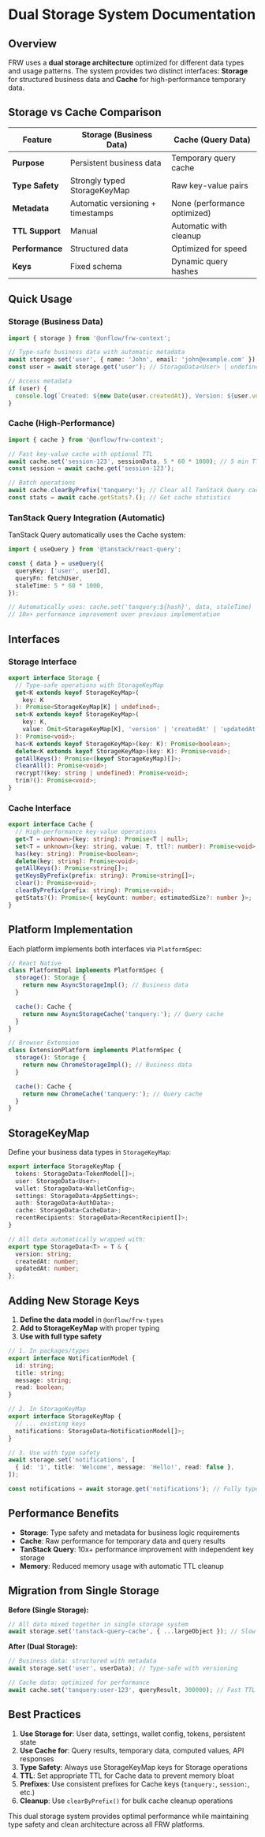 # Dual Storage System Documentation

## Overview

FRW uses a **dual storage architecture** optimized for different data types and
usage patterns. The system provides two distinct interfaces: **Storage** for
structured business data and **Cache** for high-performance temporary data.

## Storage vs Cache Comparison

| Feature         | Storage (Business Data)           | Cache (Query Data)           |
| --------------- | --------------------------------- | ---------------------------- |
| **Purpose**     | Persistent business data          | Temporary query cache        |
| **Type Safety** | Strongly typed StorageKeyMap      | Raw key-value pairs          |
| **Metadata**    | Automatic versioning + timestamps | None (performance optimized) |
| **TTL Support** | Manual                            | Automatic with cleanup       |
| **Performance** | Structured data                   | Optimized for speed          |
| **Keys**        | Fixed schema                      | Dynamic query hashes         |

## Quick Usage

### Storage (Business Data)

```typescript
import { storage } from '@onflow/frw-context';

// Type-safe business data with automatic metadata
await storage.set('user', { name: 'John', email: 'john@example.com' });
const user = await storage.get('user'); // StorageData<User> | undefined

// Access metadata
if (user) {
  console.log(`Created: ${new Date(user.createdAt)}, Version: ${user.version}`);
}
```

### Cache (High-Performance)

```typescript
import { cache } from '@onflow/frw-context';

// Fast key-value cache with optional TTL
await cache.set('session-123', sessionData, 5 * 60 * 1000); // 5 min TTL
const session = await cache.get('session-123');

// Batch operations
await cache.clearByPrefix('tanquery:'); // Clear all TanStack Query cache
const stats = await cache.getStats?.(); // Get cache statistics
```

### TanStack Query Integration (Automatic)

TanStack Query automatically uses the Cache system:

```typescript
import { useQuery } from '@tanstack/react-query';

const { data } = useQuery({
  queryKey: ['user', userId],
  queryFn: fetchUser,
  staleTime: 5 * 60 * 1000,
});

// Automatically uses: cache.set('tanquery:${hash}', data, staleTime)
// 10x+ performance improvement over previous implementation
```

## Interfaces

### Storage Interface

```typescript
export interface Storage {
  // Type-safe operations with StorageKeyMap
  get<K extends keyof StorageKeyMap>(
    key: K
  ): Promise<StorageKeyMap[K] | undefined>;
  set<K extends keyof StorageKeyMap>(
    key: K,
    value: Omit<StorageKeyMap[K], 'version' | 'createdAt' | 'updatedAt'>
  ): Promise<void>;
  has<K extends keyof StorageKeyMap>(key: K): Promise<boolean>;
  delete<K extends keyof StorageKeyMap>(key: K): Promise<void>;
  getAllKeys(): Promise<(keyof StorageKeyMap)[]>;
  clearAll(): Promise<void>;
  recrypt?(key: string | undefined): Promise<void>;
  trim?(): Promise<void>;
}
```

### Cache Interface

```typescript
export interface Cache {
  // High-performance key-value operations
  get<T = unknown>(key: string): Promise<T | null>;
  set<T = unknown>(key: string, value: T, ttl?: number): Promise<void>;
  has(key: string): Promise<boolean>;
  delete(key: string): Promise<void>;
  getAllKeys(): Promise<string[]>;
  getKeysByPrefix(prefix: string): Promise<string[]>;
  clear(): Promise<void>;
  clearByPrefix(prefix: string): Promise<void>;
  getStats?(): Promise<{ keyCount: number; estimatedSize?: number }>;
}
```

## Platform Implementation

Each platform implements both interfaces via `PlatformSpec`:

```typescript
// React Native
class PlatformImpl implements PlatformSpec {
  storage(): Storage {
    return new AsyncStorageImpl(); // Business data
  }

  cache(): Cache {
    return new AsyncStorageCache('tanquery:'); // Query cache
  }
}

// Browser Extension
class ExtensionPlatform implements PlatformSpec {
  storage(): Storage {
    return new ChromeStorageImpl(); // Business data
  }

  cache(): Cache {
    return new ChromeCache('tanquery:'); // Query cache
  }
}
```

## StorageKeyMap

Define your business data types in `StorageKeyMap`:

```typescript
export interface StorageKeyMap {
  tokens: StorageData<TokenModel[]>;
  user: StorageData<User>;
  wallet: StorageData<WalletConfig>;
  settings: StorageData<AppSettings>;
  auth: StorageData<AuthData>;
  cache: StorageData<CacheData>;
  recentRecipients: StorageData<RecentRecipient[]>;
}

// All data automatically wrapped with:
export type StorageData<T> = T & {
  version: string;
  createdAt: number;
  updatedAt: number;
};
```

## Adding New Storage Keys

1. **Define the data model** in `@onflow/frw-types`
2. **Add to StorageKeyMap** with proper typing
3. **Use with full type safety**

```typescript
// 1. In packages/types
export interface NotificationModel {
  id: string;
  title: string;
  message: string;
  read: boolean;
}

// 2. In StorageKeyMap
export interface StorageKeyMap {
  // ... existing keys
  notifications: StorageData<NotificationModel[]>;
}

// 3. Use with type safety
await storage.set('notifications', [
  { id: '1', title: 'Welcome', message: 'Hello!', read: false },
]);

const notifications = await storage.get('notifications'); // Fully typed!
```

## Performance Benefits

- **Storage**: Type safety and metadata for business logic requirements
- **Cache**: Raw performance for temporary data and query results
- **TanStack Query**: 10x+ performance improvement with independent key storage
- **Memory**: Reduced memory usage with automatic TTL cleanup

## Migration from Single Storage

**Before (Single Storage):**

```typescript
// All data mixed together in single storage system
await storage.set('tanstack-query-cache', { ...largeObject }); // Slow
```

**After (Dual Storage):**

```typescript
// Business data: structured with metadata
await storage.set('user', userData); // Type-safe with versioning

// Cache data: optimized for performance
await cache.set('tanquery:user-123', queryResult, 300000); // Fast TTL cache
```

## Best Practices

1. **Use Storage for**: User data, settings, wallet config, tokens, persistent
   state
2. **Use Cache for**: Query results, temporary data, computed values, API
   responses
3. **Type Safety**: Always use StorageKeyMap keys for Storage operations
4. **TTL**: Set appropriate TTL for Cache data to prevent memory bloat
5. **Prefixes**: Use consistent prefixes for Cache keys (`tanquery:`,
   `session:`, etc.)
6. **Cleanup**: Use `clearByPrefix()` for bulk cache cleanup operations

This dual storage system provides optimal performance while maintaining type
safety and clean architecture across all FRW platforms.
